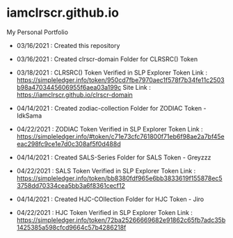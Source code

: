 # iamclrscr.github.io
My Personal Portfolio
- 03/16/2021 : Created this repository
- 03/16/2021 : Created clrscr-domain Folder for CLRSRC() Token
- 03/18/2021 : CLRSRC() Token Verified in SLP Explorer
  Token Link : https://simpleledger.info/token/950cd7fbe7970aec1f578f7b34fe11c2503b98a4703445606955f6aea03a199c
  Site Link  : https://iamclrscr.github.io/clrscr-domain
  
- 04/14/2021 : Created zodiac-collection Folder for ZODIAC Token - IdkSama
- 04/22/2021 : ZODIAC Token Verified in SLP Explorer
  Token Link : https://simpleledger.info/#token/c71e73cfc761800f71eb6f98ae2a7bf45eeac298fc9ce1e7d0c308af5f0d488d
  
- 04/14/2021 : Created SALS-Series Folder for SALS Token - Greyzzz
- 04/22/2021 : SALS Token Verified in SLP Explorer
  Token Link : https://simpleledger.info/token/bb8380fdf965e6bb3833619f155878ec53758dd70334cea5bb3a6f8361cecf12
  
- 04/14/2021 : Created HJC-COllection Folder for HJC Token - Jiro
- 04/22/2021 : HJC Token Verified in SLP Explorer
  Token Link : https://simpleledger.info/token/72ba25266669682e91862c65fb7adc35b1425385a598cfcd9664c57b4286218f
  
